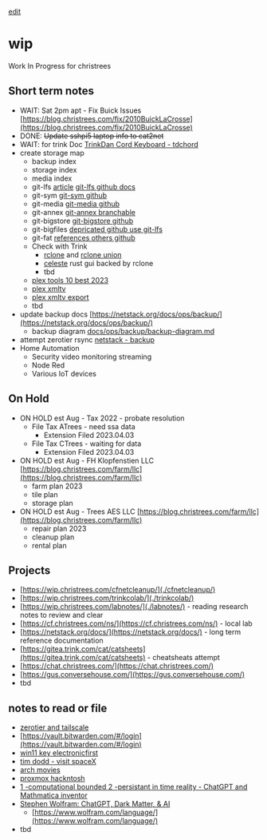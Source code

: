 [edit](https://github.com/christrees/wip/edit/main/README.md)
# wip
Work In Progress for christrees

## Short term notes
- WAIT: Sat 2pm apt - Fix Buick Issues [https://blog.christrees.com/fix/2010BuickLaCrosse](https://blog.christrees.com/fix/2010BuickLaCrosse)
- DONE: ~~Update sshpi5 laptop info to cat2net~~
- WAIT: for trink Doc [TrinkDan Cord Keyboard - tdchord](./tdchord/)
- create storage map
  - backup index
  - storage index
  - media index
  - git-lfs [article](https://www.perforce.com/blog/vcs/how-git-lfs-works) [git-lfs github docs](https://docs.github.com/en/repositories/working-with-files/managing-large-files)
  - git-sym [git-sym github](https://github.com/cdunn2001/git-sym)
  - git-media [git-media github](https://github.com/alebedev/git-media)
  - git-annex [git-annex branchable](https://git-annex.branchable.com/)
  - git-bigstore [git-bigstore github](https://github.com/lionheart/git-bigstore)
  - git-bigfiles [depricated github use git-lfs](https://github.com/beenje/git-bigfile)
  - git-fat [references others github](https://github.com/jedbrown/git-fat)
  - Check with Trink
    - [rclone](https://rclone.org/) and [rclone union](https://rclone.org/union/)
    - [celeste](https://github.com/hwittenborn/celeste) rust gui backed by rclone
    - tbd
  - [plex tools 10 best 2023](https://www.purevpn.com/blog/best-plex-plugins/)
  - [plex xmltv](https://support.plex.tv/articles/using-an-xmltv-guide/)
  - [plex xmltv export](https://docs.ibracorp.io/plex-meta-manager-1/tv-configuration)
  - tbd
- update backup docs [https://netstack.org/docs/ops/backup/](https://netstack.org/docs/ops/backup/)
  -  backup diagram [docs/ops/backup/backup-diagram.md](https://github.com/2cld/netstack/blob/master/docs/ops/backup/backup-diagram.md)
- attempt zerotier rsync [netstack - backup](https://netstack.org/docs/ops/backup/)
- Home Automation
  - Security video monitoring streaming
  - Node Red
  - Various IoT devices

## On Hold
- ON HOLD est Aug - Tax 2022 - probate resolution
  - File Tax ATrees - need ssa data 
    - Extension Filed 2023.04.03
  - File Tax CTrees - waiting for data 
    - Extension Filed 2023.04.03
- ON HOLD est Aug - FH Klopfenstien LLC [https://blog.christrees.com/farm/llc](https://blog.christrees.com/farm/llc)
  - farm plan 2023
  - tile plan
  - storage plan
- ON HOLD est Aug - Trees AES LLC [https://blog.christrees.com/farm/llc](https://blog.christrees.com/farm/llc)
  - repair plan 2023
  - cleanup plan
  - rental plan

## Projects
- [https://wip.christrees.com/cfnetcleanup/](./cfnetcleanup/)
- [https://wip.christrees.com/trinkcolab/](./trinkcolab/)
- [https://wip.christrees.com/labnotes/](./labnotes/) - reading research notes to review and clear
- [https://cf.christrees.com/ns/](https://cf.christrees.com/ns/) - local lab
- [https://netstack.org/docs/](https://netstack.org/docs/) - long term reference documentation
- [https://gitea.trink.com/cat/catsheets](https://gitea.trink.com/cat/catsheets) - cheatsheats attempt
- [https://chat.christrees.com/](https://chat.christrees.com/)
- [https://gus.conversehouse.com/](https://gus.conversehouse.com/)
- tbd

## notes to read or file
- [zerotier and tailscale](https://news.ycombinator.com/item?id=27491133)
- [https://vault.bitwarden.com/#/login](https://vault.bitwarden.com/#/login)
- [win11 key electronicfirst](https://www.electronicfirst.com/ef-weekly-sale)
- [tim dodd - visit spaceX](https://www.youtube.com/watch?v=aWvHrih-Juk)
- [arch movies](https://www.youtube.com/watch?v=9zVifsmLMz8)
- [proxmox hackntosh](https://www.youtube.com/watch?v=Dr5fTJPrHvA)
- [1 -computational bounded 2 -persistant in time reality - ChatGPT and Mathmatica inventor](https://youtu.be/z5WZhCBRDpU?t=1402)
- [Stephen Wolfram: ChatGPT, Dark Matter, & AI](https://www.youtube.com/watch?v=xHPQ_oSsJgg)
  - [https://www.wolfram.com/language/](https://www.wolfram.com/language/)
- tbd


